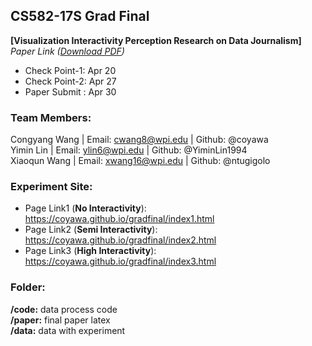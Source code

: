 CS582-17S Grad Final
---
**[Visualization Interactivity Perception Research on Data Journalism]**
*Paper Link ([Download PDF](https://github.com/coyawa/gradfinal/blob/master/573-Paper-Data-Journalism.pdf))*



- Check Point-1: Apr 20
- Check Point-2: Apr 27
- Paper Submit : Apr 30

### Team Members:
Congyang Wang | Email: cwang8@wpi.edu   | Github: @coyawa  
Yimin Lin             | Email: ylin6@wpi.edu        | Github: @YiminLin1994  
Xiaoqun Wang    | Email: xwang16@wpi.edu  | Github: @ntugigolo 

### Experiment Site:
+ Page Link1 (**No Interactivity**): https://coyawa.github.io/gradfinal/index1.html
+ Page Link2 (**Semi Interactivity**): https://coyawa.github.io/gradfinal/index2.html
+ Page Link3 (**High Interactivity**): https://coyawa.github.io/gradfinal/index3.html

### Folder:
**/code:** data process code  
**/paper:** final paper latex  
**/data:** data with experiment  




